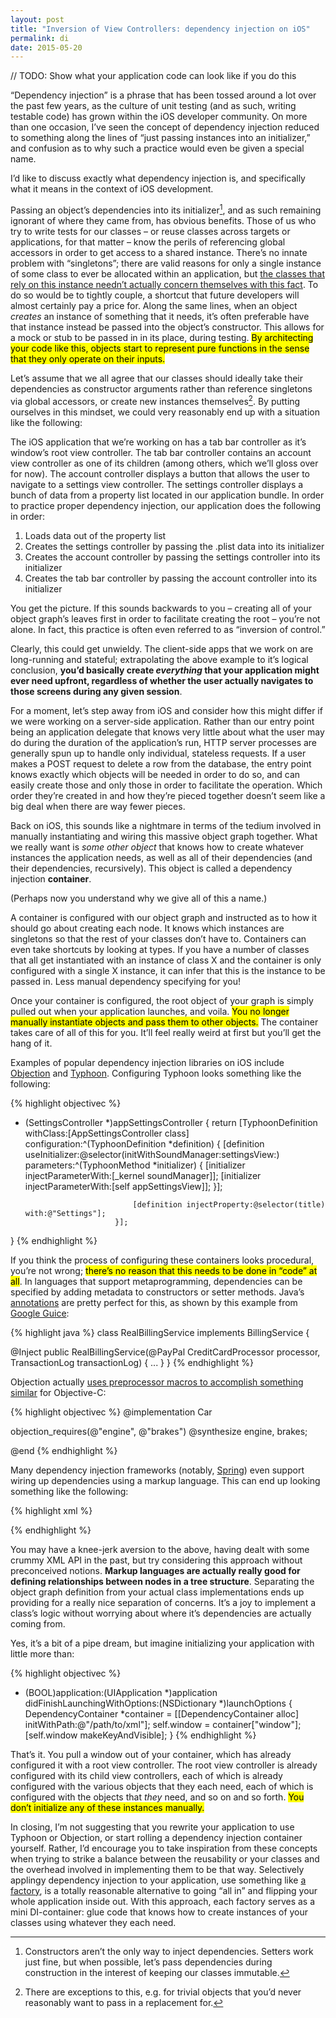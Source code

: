```yaml
---
layout: post
title: "Inversion of View Controllers: dependency injection on iOS"
permalink: di
date: 2015-05-20
---
```


// TODO: Show what your application code can look like if you do this

“Dependency injection” is a phrase that has been tossed around a lot over the past few years, as the culture of unit testing (and as such, writing testable code) has grown within the iOS developer community. On more than one occasion, I’ve seen the concept of dependency injection reduced to something along the lines of “just passing instances into an initializer,” and confusion as to why such a practice would even be given a special name.

I’d like to discuss exactly what dependency injection is, and specifically what it means in the context of iOS development.

Passing an object’s dependencies into its initializer[^1], and as such remaining ignorant of where they came from, has obvious benefits. Those of us who try to write tests for our classes – or reuse classes across targets or applications, for that matter – know the perils of referencing global accessors in order to get access to a shared instance. There’s no innate problem with “singletons”; there are valid reasons for only a single instance of some class to ever be allocated within an application, but [the classes that rely on this instance needn’t actually concern themselves with this fact](http://blog.segiddins.me/2014/10/05/why-i-never-write-singletons/). To do so would be to tightly couple, a shortcut that future developers will almost certainly pay a price for. Along the same lines, when an object _creates_ an instance of something that it needs, it’s often preferable have that instance instead be passed into the object’s constructor. This allows for a mock or stub to be passed in in its place, during testing. <mark>By architecting your code like this, objects start to represent pure functions in the sense that they only operate on their inputs.</mark>

Let’s assume that we all agree that our classes should ideally take their dependencies as constructor arguments rather than reference singletons via global accessors, or create new instances themselves[^2]. By putting ourselves in this mindset, we could very reasonably end up with a situation like the following:

The iOS application that we’re working on has a tab bar controller as it’s window’s root view controller. The tab bar controller contains an account view controller as one of its children (among others, which we’ll gloss over for now). The account controller displays a button that allows the user to navigate to a settings view controller. The settings controller displays a bunch of data from a property list located in our application bundle. In order to practice proper dependency injection, our application does the following in order:

<ol>
  <li>Loads data out of the property list</li>
  <li>Creates the settings controller by passing the .plist data into its initializer</li>
  <li>Creates the account controller by passing the settings controller into its initializer</li>
  <li>Creates the tab bar controller by passing the account controller into its initializer</li>
</ol>

You get the picture. If this sounds backwards to you – creating all of your object graph’s leaves first in order to facilitate creating the root – you’re not alone. In fact, this practice is often even referred to as “inversion of control.”

Clearly, this could get unwieldy. The client-side apps that we work on are long-running and stateful; extrapolating the above example to it’s logical conclusion, **you’d basically create *everything* that your application might ever need upfront, regardless of whether the user actually navigates to those screens during any given session**. 

For a moment, let’s step away from iOS and consider how this might differ if we were working on a server-side application. Rather than our entry point being an application delegate that knows very little about what the user may do during the duration of the application’s run, HTTP server processes are generally spun up to handle only individual, stateless requests. If a user makes a POST request to delete a row from the database, the entry point knows exactly which objects will be needed in order to do so, and can easily create those and only those in order to facilitate the operation. Which order they’re created in and how they’re pieced together doesn’t seem like a big deal when there are way fewer pieces.

Back on iOS, this sounds like a nightmare in terms of the tedium involved in manually instantiating and wiring this massive object graph together. What we really want is _some other object_ that knows how to create whatever instances the application needs, as well as all of their dependencies (and their dependencies, recursively). This object is called a dependency injection **container**.

(Perhaps now you understand why we give all of this a name.)

A container is configured with our object graph and instructed as to how it should go about creating each node. It knows which instances are singletons so that the rest of your classes don’t have to. Containers can even take shortcuts by looking at types. If you have a number of classes that all get instantiated with an instance of class X and the container is only configured with a single X instance, it can infer that this is the instance to be passed in. Less manual dependency specifying for you!

Once your container is configured, the root object of your graph is simply pulled out when your application launches, and voila. <mark>You no longer manually instantiate objects and pass them to other objects.</mark> The container takes care of all of this for you. It’ll feel really weird at first but you’ll get the hang of it.

Examples of popular dependency injection libraries on iOS include [Objection](http://objection-framework.org) and [Typhoon](http://typhoonframework.org). Configuring Typhoon looks something like the following:

{% highlight objectivec %}
- (SettingsController *)appSettingsController {
    return [TyphoonDefinition withClass:[AppSettingsController class] 
                          configuration:^(TyphoonDefinition *definition) {
                              [definition useInitializer:@selector(initWithSoundManager:settingsView:) 
                                              parameters:^(TyphoonMethod *initializer) {
                                                  [initializer injectParameterWith:[_kernel soundManager]];
                                                  [initializer injectParameterWith:[self appSettingsView]];
                                              }];
    
                              [definition injectProperty:@selector(title) with:@"Settings"];
                          }];
}
{% endhighlight %}

If you think the process of configuring these containers looks procedural, you’re not wrong; <mark>there’s no reason that this needs to be done in “code” at all</mark>. In languages that support metaprogramming, dependencies can be specified by adding metadata to constructors or setter methods. Java’s [annotations](http://en.wikipedia.org/wiki/Java_annotation) are pretty perfect for this, as shown by this example from [Google Guice](https://github.com/google/guice):

{% highlight java %}
class RealBillingService implements BillingService {

  @Inject
  public RealBillingService(@PayPal CreditCardProcessor processor, TransactionLog transactionLog) {
    ...
  }
}
{% endhighlight %}

Objection actually [uses preprocessor macros to accomplish something similar](https://github.com/atomicobject/objection#example) for Objective-C:

{% highlight objectivec %}
@implementation Car

objection_requires(@"engine", @"brakes")
@synthesize engine, brakes;

@end
{% endhighlight %}

Many dependency injection frameworks (notably, [Spring](http://docs.spring.io/spring/docs/current/spring-framework-reference/html/beans.html)) even support wiring up dependencies using a markup language. This can end up looking something like the following:

{% highlight xml %}
<object id="apiClient" class="APIClient">
    <constructor-arg name="maxConcurrentOperations" value="6">
</object>

<object id="coreDataController" class="CoreDataController">
    <constructor-arg ref="/path/to/sqlite/file">
    <constructor-arg ref="/path/to/managed/object/model">
</object>

<object id="keychain" class="Keychain">
    <constructor-arg ref="/path/to/keychain">
</object>

<object id="authenticationController" class="AuthenticationController">
    <constructor-arg ref="coreDataController">
    <constructor-arg ref="apiClient">
    <constructor-arg ref="keychain">
</object>
{% endhighlight %}

You may have a knee-jerk aversion to the above, having dealt with some crummy XML API in the past, but try considering this approach without preconceived notions. **Markup languages are actually really good for defining relationships between nodes in a tree structure**. Separating the object graph definition from your actual class implementations ends up providing for a really nice separation of concerns. It’s a joy to implement a class’s logic without worrying about where it’s dependencies are actually coming from.

Yes, it’s a bit of a pipe dream, but imagine initializing your application with little more than:

{% highlight objectivec %}
- (BOOL)application:(UIApplication *)application didFinishLaunchingWithOptions:(NSDictionary *)launchOptions {
  DependencyContainer *container = [[DependencyContainer alloc] initWithPath:@"/path/to/xml"];
  self.window = container["window"];
  [self.window makeKeyAndVisible];
}
{% endhighlight %}

That’s it. You pull a window out of your container, which has already configured it with a root view controller. The root view controller is already configured with its child view controllers, each of which is already configured with the various objects that they each need, each of which is configured with the objects that _they_ need, and so on and so forth. <mark>You don’t initialize any of these instances manually.</mark>

In closing, I’m not suggesting that you rewrite your application to use Typhoon or Objection, or start rolling a dependency injection container yourself. Rather, I’d encourage you to take inspiration from these concepts when trying to strike a balance between the reusability or your classes and the overhead involved in implementing them to be that way. Selectively applingy dependency injection to your application, use something like [a factory](http://irace.me/factories), is a totally reasonable alternative to going “all in” and flipping your whole application inside out. With this approach, each factory serves as a mini DI-container: glue code that knows how to create instances of your classes using whatever they each need.

[^1]: Constructors aren’t the only way to inject dependencies. Setters work just fine, but when possible, let’s pass dependencies during construction in the interest of keeping our classes immutable.

[^2]: There are exceptions to this, e.g. for trivial objects that you’d never reasonably want to pass in a replacement for.

